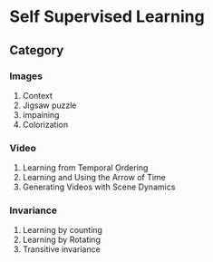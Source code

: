 # Self Supervised Learning
## Category
### Images
1) Context
2) Jigsaw puzzle
3) impaining 
4) Colorization
### Video
1) Learning from Temporal Ordering
2) Learning and Using the Arrow of Time
3) Generating Videos with Scene Dynamics

### Invariance
1) Learning by counting
2) Learning by Rotating
3) Transitive invariance
